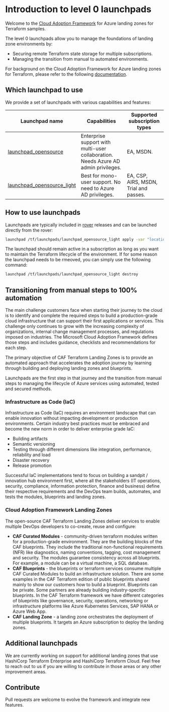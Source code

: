 # Introduction to level 0 launchpads

Welcome to the [Cloud Adoption Framework](https://docs.microsoft.com/en-us/azure/cloud-adoption-framework/) for Azure landing zones for Terraform samples.

The level 0 launchpads allow you to manage the foundations of landing zone environments by:

- Securing remote Terraform state storage for multiple subscriptions.
- Managing the transition from manual to automated environments.

For background on the Cloud Adoption Framework for Azure landing zones for Terraform, please refer to the following [documentation](https://github.com/Azure/caf-terraform-landingzones/tree/master/documentation).

## Which launchpad to use

We provide a set of launchpads with various capabilities and features:

| Launchpad name                                                             | Capabilities                                                                        | Supported subscription types           |
| ---------------------------------------------------------------------------| ------------------------------------------------------------------------------------| ---------------------------------------|
| [launchpad_opensource](./launchpads/launchpad_opensource)                  | Enterprise support with multi-user collaboration. Needs Azure AD admin privileges.   | EA, MSDN.                              |
| [launchpad_opensource_light](./launchpads/launchpad_opensource_light)      | Best for mono-user support. No need to Azure AD privileges.                          | EA, CSP, AIRS, MSDN, Trial and passes. |

## How to use launchpads

Launchpads are typically included in [rover](https://github.com/aztfmod/rover) releases and can be launched directly from the rover:

```bash
launchpad /tf/launchpads/launchpad_opensource_light apply -var "location=<location>"
```

The launchpad should remain active in a subscription as long as you want to maintain the Terraform lifecycle of the environment. If for some reason the launchpad needs to be rmeoved, you can simply use the following command:

```bash
launchpad /tf/launchpads/launchpad_opensource_light destroy
```

## Transitioning from manual steps to 100% automation

The main challenge customers face when starting their journey to the cloud is to identify and complete the required steps to build a production-grade cloud infrastructure that can support their first applications or services.  This challenge only continues to grow with the increasing complexity of organizations, internal change management processes, and regulations imposed on industries.  The Microsoft Cloud Adoption Framework defines those steps and includes guidance, checklists and recommendations for each step. 

The primary objective of CAF Terraform Landing Zones is to provide an automated approach that accelerates the adoption journey by learning through building and deploying landing zones and blueprints. 

Launchpads are the first step in that journey and the transition from manual steps to managing the lifecycle of Azure services using automated, tested and secured methods. 

### Infrastructure as Code (IaC) 

Infrastructure as Code (IaC) requires an environment landscape that can enable innovation without impacting development or production environments. Certain industry best practices must be embraced and become the new norm in order to deliver enterprise grade IaC: 
* Building artifacts
* Semantic versioning
* Testing through different dimensions like integration, performance, reliability and load
* Disaster recovery
* Release promotion

Successful IaC implementations tend to focus on building a sandpit / innovation hub environment first, where all the stakeholders (IT operations, security, compliance, information protection, finance and business) define their respective requirements and the DevOps team builds, automates, and tests the modules, blueprints and landing zones.

### Cloud Adoption Framework Landing Zones

The open-source CAF Terraform Landing Zones deliver services to enable multiple DevOps developers to co-create, reuse and configure:

* <b>CAF Curated Modules</b> - community-driven terraform modules written for a production-grade environment. They are the building blocks of the CAF blueprints. They include the traditional non-functional requirements (NFR) like diagnostics, naming conventions, tagging, cost management and security. The modules guarantee consistency across all blueprints. For example, a module can be a virtual machine, a SQL database.
* <b>CAF Blueprints</b> - the blueprints or terraform services consume multiple CAF Curated Modules to build an infrastructure solution. There are some examples in the CAF Terraform edition of public blueprints shared mainly to show our customers how to build a blueprint. Blueprints can be private. Some partners are already building industry-specific blueprints. In the CAF Terraform framework we have different categories of blueprints like governance, security, operations, networking or infrastructure platforms like Azure Kubernetes Services, SAP HANA or Azure Web App.
* <b>CAF Landing Zone</b> - a landing zone orchestrates the deployment of multiple blueprints. It targets an Azure subscription to deploy the landing zones.

## Additional launchpads

We are currently working on support for additional landing zones that use HashiCorp Terraform Enterprise and HashiCorp Terraform Cloud. Feel free to reach out to us if you are willing to contribute in those areas or any other improvement areas.

## Contribute
Pull requests are welcome to evolve the framework and integrate new features.
